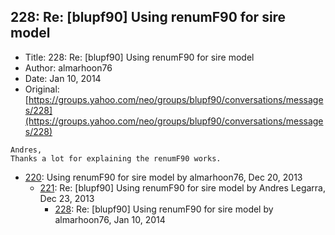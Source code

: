 ## 228: Re: [blupf90] Using renumF90 for sire model

- Title: 228: Re: [blupf90] Using renumF90 for sire model
- Author: almarhoon76
- Date: Jan 10, 2014
- Original: [https://groups.yahoo.com/neo/groups/blupf90/conversations/messages/228](https://groups.yahoo.com/neo/groups/blupf90/conversations/messages/228)

```
Andres,
Thanks a lot for explaining the renumF90 works.
```

- [220](0220.md): Using renumF90 for sire model by almarhoon76, Dec 20, 2013
    - [221](0221.md): Re: [blupf90] Using renumF90 for sire model by Andres Legarra, Dec 23, 2013
        - [228](0228.md): Re: [blupf90] Using renumF90 for sire model by almarhoon76, Jan 10, 2014
